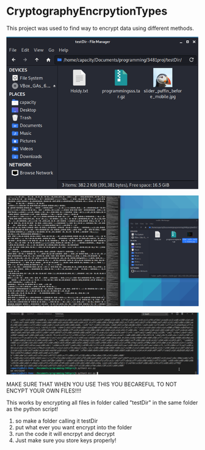 # CryptographyEncrpytionTypes
This project was used to find way to encrypt data using different methods.

![Before Encryption](https://github.com/capactiyvirus/CryptographyEncrpytionTypes/blob/main/files.png)

![Encrpyted File](https://github.com/capactiyvirus/CryptographyEncrpytionTypes/blob/main/encryptedfile.png)

![Process Of Decrpytion](https://github.com/capactiyvirus/CryptographyEncrpytionTypes/blob/main/outputdecrypt.gif)

MAKE SURE THAT WHEN YOU USE THIS YOU BECAREFUL TO NOT ENCYPT YOUR OWN FILES!!!!

This works by encrypting all files in folder called "testDir" in the same folder as the python script!

1. so make a folder calling it testDir
2. put what ever you want encrypt into the folder
3. run the code it will encrpyt and decrypt
4. Just make sure you store keys properly!
